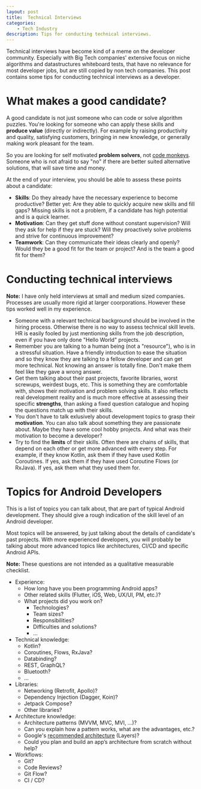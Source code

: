 ```yaml
---
layout: post
title:  Technical Interviews
categories:
    - Tech Industry
description: Tips for conducting technical interviews.
---
```


Technical interviews have become kind of a meme on the developer community. Especially with Big Tech companies' extensive focus on niche algorithms and datastructures whiteboard tests, that have no relevance for most developer jobs, but are still copied by non tech companies. This post contains some tips for conducting technical interviews as a developer.

# What makes a good candidate?
A good candidate is not just someone who can code or solve algorithm puzzles. You're looking for someone who can apply these skills and **produce value** (directly or indirectly). For example by raising productivity and quality, satisfying customers, bringing in new knowledge, or generally making work pleasant for the team.

So you are looking for self motivated **problem solvers**, not [code monkeys](https://en.wikipedia.org/wiki/Code_monkey). Someone who is not afraid to say "no" if there are better suited alternative solutions, that will save time and money.

At the end of your interview, you should be able to assess these points about a candidate:
- **Skills**: Do they already have the necessary experience to become productive? Better yet: Are they able to quickly acquire new skills and fill gaps? Missing skills is not a problem, if a candidate has high potential and is a quick learner.
- **Motivation**: Can they get stuff done without constant supervision? Will they ask for help if they are stuck?  Will they proactively solve problems and strive for continuous improvement?
- **Teamwork**: Can they communicate their ideas clearly and openly? Would they be a good fit for the team or project? And is the team a good fit for them?


# Conducting technical interviews

<div class="message" markdown="1">

**Note:** I have only held interviews at small and medium sized companies. Processes are usually more rigid at larger coorporations. However these tips worked well in my experience.
</div>

- Someone with a relevant technical background should be involved in the hiring process. Otherwise there is no way to assess technical skill levels. HR is easily fooled by just mentioning skills from the job description, even if you have only done "Hello World" projects.
- Remember you are talking to a human being (not a "resource"), who is in a stressful situation. Have a friendly introduction to ease the situation and so they know they are talking to a fellow developer and can get more technical. Not knowing an answer is totally fine. Don't make them feel like they gave a wrong answer.
- Get them talking about their past projects, favorite libraries, worst screwups, weirdest bugs, etc. This is something they are comfortable with, shows their motivation and problem solving skills. It also reflects real development reality and is much more effective at assessing their specific **strengths**, than asking a fixed question catalogue and hoping the questions match up with their skills.
- You don't have to talk exlusively about development topics to grasp their **motivation**. You can also talk about something they are passionate about. Maybe they have some cool hobby projects. And what was their motivation to become a developer?
- Try to find the **limits** of their skills. Often there are chains of skills, that depend on each other or get more advanced with every step. For example, if they know Kotlin, ask them if they have used Kotlin Coroutines. If yes, ask them if they have used Coroutine Flows (or RxJava). If yes, ask them what they used them for.


# Topics for Android Developers
This is a list of topics you can talk about, that are part of typical Android development. They should give a rough indication of the skill level of an Android developer.

Most topics will be answered, by just talking about the details of candidate's past projects. With more experienced developers, you will probably be talking about more advanced topics like architectures, CI/CD and specific Android APIs.

<div class="message" markdown="1">

**Note:** These questions are not intended as a qualitative measurable checklist.
</div>

- Experience:
    - How long have you been programming Android apps?
    - Other related skills (Flutter, iOS, Web, UX/UI, PM, etc.)?
    - What projects did you work on?
        - Technologies?
        - Team sizes?
        - Responsibilities?
        - Difficulties and solutions?
        - …
- Technical knowledge:
    - Kotlin?
    - Coroutines, Flows, RxJava?
    - Databinding?
    - REST, GraphQL?
    - Bluetooth?
    - …
- Libraries:
    - Networking (Retrofit, Apollo)?
    - Dependency Injection (Dagger, Koin)?
    - Jetpack Compose?
    - Other libraries?
- Architecture knowledge:
    - Architecture patterns (MVVM, MVC, MVI, …)?
    - Can you explain how a pattern works, what are the advantages, etc.?
    - Google's [recommended architecture](https://developer.android.com/topic/architecture#recommended-app-arch) (Layers)?
    - Could you plan and build an app’s architecture from scratch without help?
- Workflows:
    - Git?
    - Code Reviews?
    - Git Flow?
    - CI / CD?
